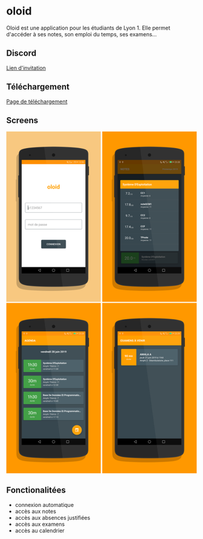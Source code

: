 # oloid
Oloid est une application pour les étudiants de Lyon 1. Elle permet d'accéder à ses notes, son emploi du temps, ses examens...

## Discord
<a href="https://discord.gg/zDhNMr4">Lien d'invitation</a>

## Téléchargement
<a href="https://github.com/cl6ment/oloid-release/releases">Page de téléchargement</a>

## Screens
<img src="screen_1.png" width="250"> <img src="screen_2.png" width="250"> <img src="screen_3.png" width="250">
<img src="screen_4.png" width="250">


## Fonctionalitées

* connexion automatique
* accès aux notes
* accès aux absences justifiées
* accès aux examens
* accès au calendrier



